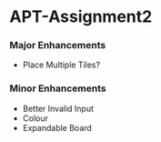 # APT-Assignment2


### Major Enhancements
- Place Multiple Tiles?

### Minor Enhancements
- Better Invalid Input
- Colour
- Expandable Board

